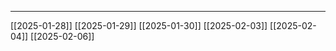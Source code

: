 

-------------------------
[[2025-01-28]]
[[2025-01-29]]
[[2025-01-30]]
[[2025-02-03]]
[[2025-02-04]]
[[2025-02-06]]
